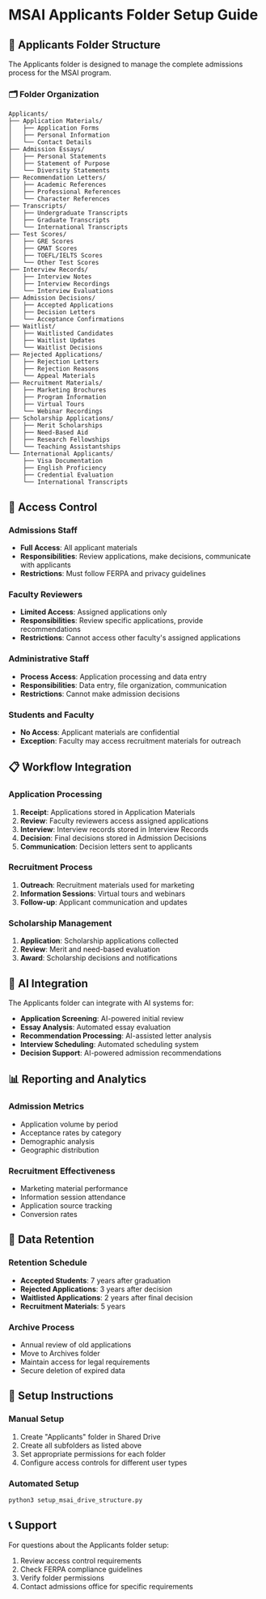 # MSAI Applicants Folder Setup Guide

## 📝 **Applicants Folder Structure**

The Applicants folder is designed to manage the complete admissions process for the MSAI program.

### 🗂️ **Folder Organization**

```
Applicants/
├── Application Materials/
│   ├── Application Forms
│   ├── Personal Information
│   └── Contact Details
├── Admission Essays/
│   ├── Personal Statements
│   ├── Statement of Purpose
│   └── Diversity Statements
├── Recommendation Letters/
│   ├── Academic References
│   ├── Professional References
│   └── Character References
├── Transcripts/
│   ├── Undergraduate Transcripts
│   ├── Graduate Transcripts
│   └── International Transcripts
├── Test Scores/
│   ├── GRE Scores
│   ├── GMAT Scores
│   ├── TOEFL/IELTS Scores
│   └── Other Test Scores
├── Interview Records/
│   ├── Interview Notes
│   ├── Interview Recordings
│   └── Interview Evaluations
├── Admission Decisions/
│   ├── Accepted Applications
│   ├── Decision Letters
│   └── Acceptance Confirmations
├── Waitlist/
│   ├── Waitlisted Candidates
│   ├── Waitlist Updates
│   └── Waitlist Decisions
├── Rejected Applications/
│   ├── Rejection Letters
│   ├── Rejection Reasons
│   └── Appeal Materials
├── Recruitment Materials/
│   ├── Marketing Brochures
│   ├── Program Information
│   ├── Virtual Tours
│   └── Webinar Recordings
├── Scholarship Applications/
│   ├── Merit Scholarships
│   ├── Need-Based Aid
│   ├── Research Fellowships
│   └── Teaching Assistantships
└── International Applicants/
    ├── Visa Documentation
    ├── English Proficiency
    ├── Credential Evaluation
    └── International Transcripts
```

## 🔐 **Access Control**

### **Admissions Staff**
- **Full Access**: All applicant materials
- **Responsibilities**: Review applications, make decisions, communicate with applicants
- **Restrictions**: Must follow FERPA and privacy guidelines

### **Faculty Reviewers**
- **Limited Access**: Assigned applications only
- **Responsibilities**: Review specific applications, provide recommendations
- **Restrictions**: Cannot access other faculty's assigned applications

### **Administrative Staff**
- **Process Access**: Application processing and data entry
- **Responsibilities**: Data entry, file organization, communication
- **Restrictions**: Cannot make admission decisions

### **Students and Faculty**
- **No Access**: Applicant materials are confidential
- **Exception**: Faculty may access recruitment materials for outreach

## 📋 **Workflow Integration**

### **Application Processing**
1. **Receipt**: Applications stored in Application Materials
2. **Review**: Faculty reviewers access assigned applications
3. **Interview**: Interview records stored in Interview Records
4. **Decision**: Final decisions stored in Admission Decisions
5. **Communication**: Decision letters sent to applicants

### **Recruitment Process**
1. **Outreach**: Recruitment materials used for marketing
2. **Information Sessions**: Virtual tours and webinars
3. **Follow-up**: Applicant communication and updates

### **Scholarship Management**
1. **Application**: Scholarship applications collected
2. **Review**: Merit and need-based evaluation
3. **Award**: Scholarship decisions and notifications

## 🤖 **AI Integration**

The Applicants folder can integrate with AI systems for:

- **Application Screening**: AI-powered initial review
- **Essay Analysis**: Automated essay evaluation
- **Recommendation Processing**: AI-assisted letter analysis
- **Interview Scheduling**: Automated scheduling system
- **Decision Support**: AI-powered admission recommendations

## 📊 **Reporting and Analytics**

### **Admission Metrics**
- Application volume by period
- Acceptance rates by category
- Demographic analysis
- Geographic distribution

### **Recruitment Effectiveness**
- Marketing material performance
- Information session attendance
- Application source tracking
- Conversion rates

## 🔄 **Data Retention**

### **Retention Schedule**
- **Accepted Students**: 7 years after graduation
- **Rejected Applications**: 3 years after decision
- **Waitlisted Applications**: 2 years after final decision
- **Recruitment Materials**: 5 years

### **Archive Process**
- Annual review of old applications
- Move to Archives folder
- Maintain access for legal requirements
- Secure deletion of expired data

## 🚀 **Setup Instructions**

### **Manual Setup**
1. Create "Applicants" folder in Shared Drive
2. Create all subfolders as listed above
3. Set appropriate permissions for each folder
4. Configure access controls for different user types

### **Automated Setup**
```bash
python3 setup_msai_drive_structure.py
```

## 📞 **Support**

For questions about the Applicants folder setup:
1. Review access control requirements
2. Check FERPA compliance guidelines
3. Verify folder permissions
4. Contact admissions office for specific requirements